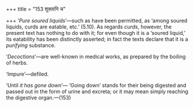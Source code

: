 +++
title = "153 शुक्तानि च"

+++
‘*Pure soured liquids*’—such as have been permitted, as ‘among soured
liquids, curds are eatable, etc.’ (5.10). As regards *curds*, however,
the present text has nothing to do with it; for even though it is a
‘soured liquid,’ its eatability has been distinctly asserted; in fact
the texts declare that it is a *purifying* substance.

‘*Decoctions*’—are well-known in medical works, as prepared by the
boiling of herbs.

‘Impure’—defiled.

‘Until *it has gone down*’— ‘Going down’ stands for their being digested
and passed out in the form of urine and excreta; or it may mean simply
reaching the digestive organ.—(153)


